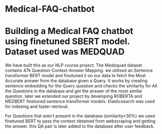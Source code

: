# Medical-FAQ-chatbot

# Building a Medical FAQ chatbot using finetuned SBERT model. Dataset used was MEDQUAD

We have built this as our NLP course project. The Medsquad dataset contains 47k Question-Context-Answer Mapping. we utilised an Sentence transformer BERT model and finutuned it on our data to fetch the Most Accurate answer from the database given a Query. It works by creating sentence embedding for the Query question and checks the similarity for All the Questions in the database and get the answer of the most similar question. later we extended our project by developing ROBERTA and MEDBERT finetuned sentence transformer models. Elasticsearch was used for indexing and faster retrieval.

For Questions that aren't present in the database (similarity<30%) we used finetuned BERT to pass the context obtained from webscraping and getting the answer. this QA pair is later added to the database after user feedback.
